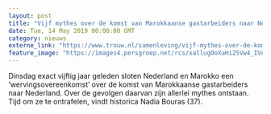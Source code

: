 ```yaml
---
layout: post
title: "Vijf mythes over de komst van Marokkaanse gastarbeiders naar Nederland ontkracht"
date: Tue, 14 May 2019 00:00:00 GMT
category: nieuws
externe_link: "https://www.trouw.nl/samenleving/vijf-mythes-over-de-komst-van-marokkaanse-gastarbeiders-naar-nederland-ontkracht~ae74d721/"
feature_image: "https://images4.persgroep.net/rcs/xallugOoXaHi2SVw4_IVe9wwm-o/diocontent/148215689/_focus/0.5/0.23/_fill/230/230?appId=e9b4e2a1869038ffcaf318a6d1463b0b&quality=0.9&format=jpeg"
---
```


Dinsdag exact vijftig jaar geleden sloten Nederland en Marokko een ‘wervingsovereenkomst’ over de komst van Marokkaanse gastarbeiders naar Nederland. Over de gevolgen daarvan zijn allerlei mythes ontstaan. Tijd om ze te ontrafelen, vindt historica Nadia Bouras (37).
